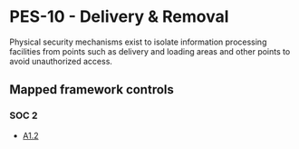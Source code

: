 # PES-10 - Delivery & Removal
Physical security mechanisms exist to isolate information processing facilities from points such as delivery and loading areas and other points to avoid unauthorized access. 
## Mapped framework controls
### SOC 2
- [A1.2](../soc2/a12.md)